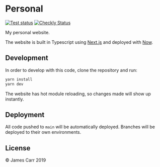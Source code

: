 # Personal

[![Test status](https://github.com/jamesacarr/personal/workflows/tests/badge.svg)](https://github.com/jamesacarr/personal/actions?query=workflow%3Atests)
[![Checkly Status](https://api.checklyhq.com/v1/badges/checks/e92210ba-0ad7-487e-8c63-ca91fa13689f?style=flat&theme=default)](https://app.checklyhq.com/checks/e92210ba-0ad7-487e-8c63-ca91fa13689f/)

My personal website.

The website is built in Typescript using [Next.js](https://nextjs.org/) and deployed with [Now](https://zeit.co/now).

## Development

In order to develop with this code, clone the repository and run:

```sh
yarn install
yarn dev
```

The website has hot module reloading, so changes made will show up instantly.

## Deployment

All code pushed to `main` will be automatically deployed. Branches will be deployed to their own environments.

## License

© James Carr 2019

